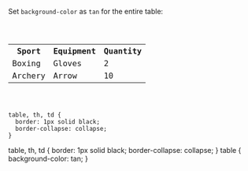 Set `background-color` as `tan`
for the entire table:

<codeblock language="css" type="exercise" testMode="fixedInput">
<code>
<panel language="html">
<table>
  <tr>
    <th>Sport</th>
    <th>Equipment</th>
    <th>Quantity</th>
  </tr>
  <tr>
    <td>Boxing</td>
    <td>Gloves</td>
    <td>2</td>
  </tr>
  <tr>
    <td>Archery</td>
    <td>Arrow</td>
    <td>10</td>
  </tr>
</table>
</panel>
<panel language="css">
table, th, td {
  border: 1px solid black;
  border-collapse: collapse;
}
</panel>
</code>

<solution>
table, th, td {
  border: 1px solid black;
  border-collapse: collapse;
}
table {
  background-color: tan;
}
</solution>
</codeblock>